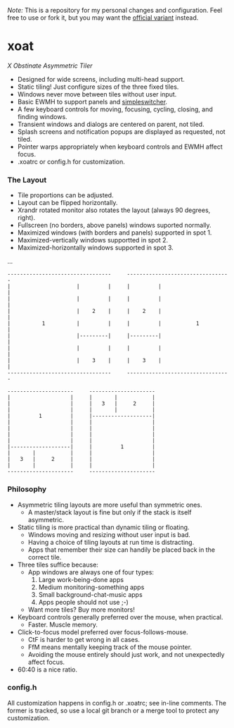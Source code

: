 *Note:* This is a repository for my personal changes and configuration. Feel free to use or fork it, but you may want the [official variant](https://github.com/seanpringle/xoat) instead.

xoat
====

*X Obstinate Asymmetric Tiler*

* Designed for wide screens, including multi-head support.
* Static tiling! Just configure sizes of the three fixed tiles.
* Windows never move between tiles without user input.
* Basic EWMH to support panels and [simpleswitcher](https://github.com/seanpringle/simpleswitcher).
* A few keyboard controls for moving, focusing, cycling, closing, and finding windows.
* Transient windows and dialogs are centered on parent, not tiled.
* Splash screens and notification popups are displayed as requested, not tiled.
* Pointer warps appropriately when keyboard controls and EWMH affect focus.
* .xoatrc or config.h for customization.

### The Layout

* Tile proportions can be adjusted.
* Layout can be flipped horizontally.
* Xrandr rotated monitor also rotates the layout (always 90 degrees, right).
* Fullscreen (no borders, above panels) windows suported normally.
* Maximized windows (with borders and panels) supported in spot 1.
* Maximized-vertically windows supportted in spot 2.
* Maximized-horizontally windows supported in spot 3.

...

	---------------------------------     ---------------------------------
	|                     |         |     |         |                     |
	|                     |         |     |         |                     |
	|                     |    2    |     |    2    |                     |
	|          1          |         |     |         |           1         |
	|                     |---------|     |---------|                     |
	|                     |         |     |         |                     |
	|                     |    3    |     |    3    |                     |
	---------------------------------     ---------------------------------

	---------------------     ---------------------
	|                   |     |       |           |
	|                   |     |   3   |     2     |
	|                   |     |       |           |
	|         1         |     |-------------------|
	|                   |     |                   |
	|                   |     |                   |
	|                   |     |                   |
	|                   |     |                   |
	|-------------------|     |         1         |
	|       |           |     |                   |
	|   3   |     2     |     |                   |
	|       |           |     |                   |
	---------------------     ---------------------

### Philosophy

* Asymmetric tiling layouts are more useful than symmetric ones.
	* A master/stack layout is fine but only if the stack is itself asymmetric.
* Static tiling is more practical than dynamic tiling or floating.
	* Windows moving and resizing without user input is bad.
	* Having a choice of tiling layouts at run time is distracting.
	* Apps that remember their size can handily be placed back in the correct tile.
* Three tiles suffice because:
	* App windows are always one of four types:
		1. Large work-being-done apps
		2. Medium monitoring-something apps
		3. Small background-chat-music apps
		4. Apps people should not use ;-)
	* Want more tiles? Buy more monitors!
* Keyboard controls generally preferred over the mouse, when practical.
	* Faster. Muscle memory.
* Click-to-focus model preferred over focus-follows-mouse.
	* CtF is harder to get wrong in all cases.
	* FfM means mentally keeping track of the mouse pointer.
	* Avoiding the mouse entirely should just work, and not unexpectedly affect focus.
* 60:40 is a nice ratio.

### config.h

All customization happens in config.h or .xoatrc; see in-line comments. The former is tracked, so use a local git branch or a merge tool to protect any customization.

















